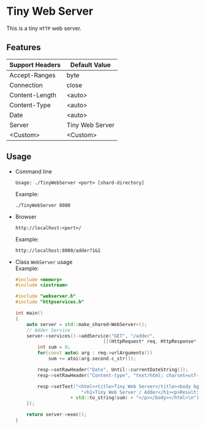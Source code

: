 # Tiny Web Server

This is a tiny `HTTP` web server.

## Features

| Support Headers  | Default Value |
| ---------------- | ------------- |
| Accept-Ranges | byte |
| Connection | close |
| Content-Length | \<auto> |
| Content-Type | \<auto> |
| Date | \<auto> |
| Server | Tiny Web Server |
| \<Custom> | \<Custom> |

## Usage

* Command line
    ```
    Usage: ./TinyWebServer <port> [shard-directory]
    ```

    Example:

    ```shell
    ./TinyWebServer 8080
    ```

* Browser
    ```
    http://localhost:<port>/
    ```

    Example:

    ```
    http://localhost:8080/adder?1&1
    ```

* Class `WebServer` usage  
    Example:

    ```cpp
    #include <memory>
    #include <iostream>

    #include "webserver.h"
    #include "httpservices.h"

    int main()
    {
        auto server = std::make_shared<WebServer>();
        // Adder Service
        server->services()->addService("GET", "/adder",
                                    [](HttpRequest* req, HttpResponse* resp) {
            int sum = 0;
            for(const auto& arg : req->urlArguments())
                sum += atoi(arg.second.c_str());

            resp->setRawHeader("Date", Until::currentDateString());
            resp->setRawHeader("Content-type", "text/html; charset=utf-8");

            resp->setText("<html><title>Tiny Web Server</title><body bgcolor\"#fffff\">"
                            "<h1>Tiny Web Server / Adder</h1><p>Result: "
                        + std::to_string(sum) + "</p></body></html>\n");
        });

        return server->exec();
    }
    ```
